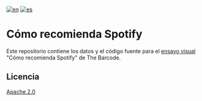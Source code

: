 [![en](https://img.shields.io/badge/lang-en-pink.svg)](https://github.com/TheBarcodeProject/spotify-recommendations/blob/main/README.md)
[![es](https://img.shields.io/badge/lang-es-purple.svg)](https://github.com/TheBarcodeProject/spotify-recommendations/blob/main/README.es.md)


# Cómo recomienda Spotify

Este repositorio contiene los datos y el código fuente para el [ensayo visual](http://www.thebarcode.io/el-oraculo-de-estocolmo/ 'El oráculo de Estocolmo') "Cómo recomienda Spotify" de The Barcode.

## Licencia
[Apache 2.0](https://choosealicense.com/licenses/apache-2.0/)